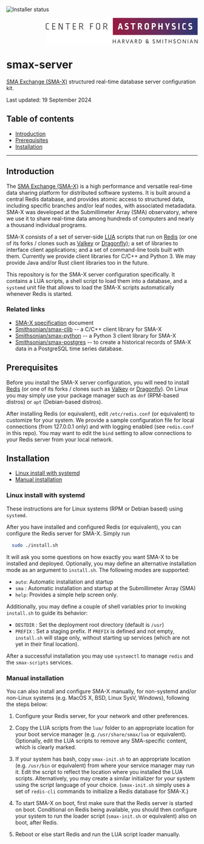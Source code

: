 ![Installer status](https://github.com/Smithsonian/smax-server/actions/workflows/test.yml/badge.svg)

<picture>
  <source srcset="resources/CfA-logo-dark.png" alt="CfA logo" media="(prefers-color-scheme: dark)"/>
  <source srcset="resources/CfA-logo.png" alt="CfA logo" media="(prefers-color-scheme: light)"/>
  <img src="resources/CfA-logo.png" alt="CfA logo" width="400" height="67" align="right"/>
</picture>
<br clear="all">

# smax-server

[SMA Exchange (SMA-X)](https://docs.google.com/document/d/1eYbWDClKkV7JnJxv4MxuNBNV47dFXuUWu7C4Ve_YTf0/edit?usp=sharing)
structured real-time database server configuration kit.

Last updated: 19 September 2024


## Table of contents

 - [Introduction](#introduction)
 - [Prerequisites](#prerequisites)
 - [Installation](#installing)

------------------------------------------------------------------------------

<a name="introduction"></a>
## Introduction

The [SMA Exchange (SMA-X)](https://docs.google.com/document/d/1eYbWDClKkV7JnJxv4MxuNBNV47dFXuUWu7C4Ve_YTf0/edit?usp=sharing) 
is a high performance and versatile real-time data sharing platform for distributed software systems. It is built 
around a central Redis database, and provides atomic access to structured data, including specific branches and/or 
leaf nodes, with associated metadadata. SMA-X was developed at the Submillimeter Array (SMA) observatory, where we use 
it to share real-time data among hundreds of computers and nearly a thousand individual programs.

SMA-X consists of a set of server-side [LUA](https://lua.org/) scripts that run on [Redis](https://redis.io) (or one 
of its forks / clones such as [Valkey](https://valkey.io) or [Dragonfly](https://dragonfly.io)); a set of libraries to 
interface client applications; and a set of command-line tools built with them. Currently we provide client libraries 
for C/C++ and Python 3. We may provide Java and/or Rust client libraries too in the future.

This repository is for the SMA-X server configuration specifically. It contains a LUA scripts, a shell script to load 
them into a database, and a `systemd` unit file that allows to load the SMA-X scripts automatically whenever Redis is 
started.


 <a name="related-links"></a>
### Related links

 - [SMA-X specification](https://docs.google.com/document/d/1eYbWDClKkV7JnJxv4MxuNBNV47dFXuUWu7C4Ve_YTf0/edit?usp=sharing) 
   document
 - [Smithsonian/smax-clib](https://github.com/Smithsonian/smax-clib) -- a C/C++ client library for SMA-X
 - [Smithsonian/smax-python](https://github.com/Smithsonian/smax-python) -- a Python 3 client library for SMA-X
 - [Smithsonian/smax-postgres](https://github.com/Smithsonian/smax-postgres) -- to create a historical records of SMA-X data in a PostgreSQL time series database.

<a name="prerequisites"></a>
## Prerequisites

Before you install the SMA-X server configuration, you will need to install [Redis](https://redis.io) (or one 
of its forks / clones such as [Valkey](https://valkey.io) or [Dragonfly](https://dragonfly.io)). On Linux you may simply 
use your package manager such as `dnf` (RPM-based distros) or `apt` (Debian-based distros).

After installing Redis (or equivalent), edit `/etc/redis.conf` (or equivalent) to customize for your system. We provide
a sample configuration file for local connections (from 127.0.0.1 only) and with logging enabled (see `redis.conf` in 
this repo). You may want to edit the `bind` setting to allow connections to your Redis server from your local network.

<a name="installing"></a>
## Installation

 - [Linux install with systemd](#linux-install)
 - [Manual installation](#manual-install)

<a name="linux-install"></a>
### Linux install with systemd

These instructions are for Linux systems (RPM or Debian based) using `systemd`. 

After you have installed and configured Redis (or equivalent), you can configure the Redis server for SMA-X. Simply run

```bash
  sudo ./install.sh
```

It will ask you some questions on how exactly you want SMA-X to be installed and deployed. Optionally, you may define
an alternative installation mode as an argument to `install.sh`. The following modes are supported:

 - `auto`: Automatic installation and startup
 - `sma` : Automatic installation and startup at the Submillimeter Array (SMA)
 - `help`: Provides a simple help screen only.
 
Additionally, you may define a couple of shell variables prior to invoking `install.sh` to guide its behavior:

 - `DESTDIR` : Set the deployment root directory (default is `/usr`)
 - `PREFIX`  : Set a staging prefix. If `PREFIX` is defined and not empty, `install.sh` will stage only, without
   starting up services (which are not yet in their final location).

After a successful installation you may use `systemctl` to manage `redis` and the `smax-scripts` services.


<a name="manual-install"></a>
### Manual installation

You can also install and configure SMA-X manually, for non-systemd and/or non-Linux systems (e.g. MacOS X, BSD,
Linux SysV, Windows), following the steps below:

1. Configure your Redis server, for your network and other preferences.

2. Copy the LUA scripts from the `lua/` folder to an appropriate location for your boot service manager (e.g. 
   `/usr/share/smax/lua` or equivalent). Optionally, edit the LUA scripts to remove any SMA-specific content, which 
   is clearly marked.
   
3. If your system has bash, copy `smax-init.sh` to an appropriate location (e.g. `/usr/bin` or equivalent) from where 
   your service manager may run it. Edit the script to reflect the location where you installed the LUA scripts. 
   Alternatively, you may create a similar initializer for your system using the script language of your choice. 
   (`smax-init.sh` simply uses a set of `redis-cli` commands to initialize a Redis database for SMA-X.)

4. To start SMA-X on boot, first make sure that the Redis server is started on boot. Conditional on Redis being 
   available, you should then configure your system to run the loader script (`smax-init.sh` or equivalent) also on 
   boot, after Redis.
   
5. Reboot or else start Redis and run the LUA script loader manually.



